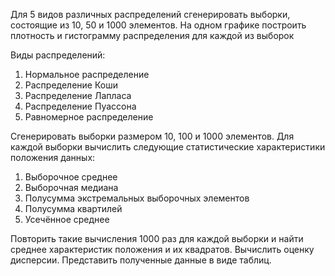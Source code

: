 Для 5 видов различных распределений сгенерировать выборки, состоящие из
10, 50 и 1000 элементов.
На одном графике построить плотность и гистограмму распределения для каждой из выборок

Виды распределений:
1. Нормальное распределение
2. Распределение Коши
3. Распределение Лапласа
4. Распределение Пуассона
5. Равномерное распределение

Сгенерировать выборки размером 10, 100 и 1000 элементов.
Для каждой выборки вычислить следующие статистические характеристики положения данных: 
1. Выборочное среднее
2. Выборочная медиана
3. Полусумма экстремальных выборочных элементов
4. Полусумма квартилей
5. Усечённое среднее

Повторить такие вычисления 1000 раз для каждой выборки и найти среднее характеристик положения и их квадратов.
Вычислить оценку дисперсии.
Представить полученные данные в виде таблиц.
